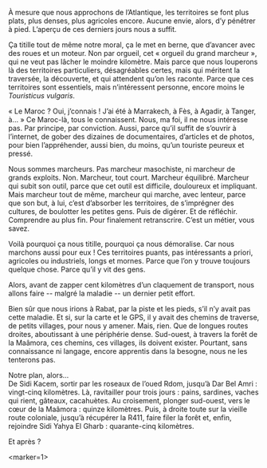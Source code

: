﻿À mesure que nous approchons de l’Atlantique, les territoires se font plus plats, plus denses, plus agricoles encore.
Aucune envie, alors, d’y pénétrer à pied.
L’aperçu de ces derniers jours nous a suffit.

Ça titille tout de même notre moral, ça le met en berne, que d’avancer avec des roues et un moteur.
Non par orgueil, cet « orgueil du grand marcheur », qui ne veut pas lâcher le moindre kilomètre.
Mais parce que nous louperons là des territoires particuliers, désagréables certes, mais qui méritent la traversée, la découverte, et qui attendent qu’on les raconte.
Parce que ces territoires sont essentiels, mais n’intéressent personne, encore moins le *Touristicus vulgaris*.

« Le Maroc ? Oui, j’connais ! J’ai été à Marrakech, à Fès, à Agadir, à Tanger, à... »
Ce Maroc-là, tous le connaissent.
Nous, ma foi, il ne nous intéresse pas.
Par principe, par conviction.
Aussi, parce qu’il suffit de s’ouvrir à l’internet, de gober des dizaines de documentaires, d’articles et de photos, pour bien l’appréhender, aussi bien, du moins, qu’un touriste peureux et pressé.

Nous sommes marcheurs.
Pas marcheur masochiste, ni marcheur de grands exploits.
Non.
Marcheur, tout court.
Marcheur équilibré.
Marcheur qui subit son outil, parce que cet outil est difficile, douloureux et impliquant.
Mais marcheur tout de même, marcheur qui marche, avec lenteur, parce que son but, à lui, c’est d’absorber les territoires, de s’imprégner des cultures, de boulotter les petites gens.
Puis de digérer.
Et de réfléchir.
Comprendre au plus fin.
Pour finalement retranscrire.
C’est un métier, vous savez.

Voilà pourquoi ça nous titille, pourquoi ça nous démoralise.
Car nous marchons aussi pour eux !
Ces territoires puants, pas intéressants a priori, agricoles ou industriels, longs et mornes.
Parce que l’on y trouve toujours quelque chose.
Parce qu’il y vit des gens.

Alors, avant de zapper cent kilomètres d’un claquement de transport, nous allons faire -- malgré la maladie -- un dernier petit effort.

Bien sûr que nous irions à Rabat, par la piste et les pieds, s’il n’y avait pas cette maladie.
Et si, sur la carte et le GPS, il y avait des chemins de traverse, de petits villages, pour nous y amener.
Mais, rien.
Que de longues routes droites, aboutissant à une périphérie dense.
Sud-ouest, à travers la forêt de la Maâmora, ces chemins, ces villages, ils doivent exister.
Pourtant, sans connaissance ni langage, encore apprentis dans la besogne, nous ne les tenterons pas.

Notre plan, alors...  
De Sidi Kacem, sortir par les roseaux de l’oued Rdom, jusqu’à Dar Bel Amri : vingt-cinq kilomètres.
Là, ravitailler pour trois jours : pains, sardines, vaches qui rient, gâteaux, cacahuètes.
Au croisement, plonger sud-ouest, vers le cœur de la Maâmora : quinze kilomètres.
Puis, à droite toute sur la vieille route coloniale, jusqu’à récupérer la R411, faire filer la forêt et, enfin, rejoindre Sidi Yahya El Gharb : quarante-cinq kilomètres.

Et après ?

<marker=1>

